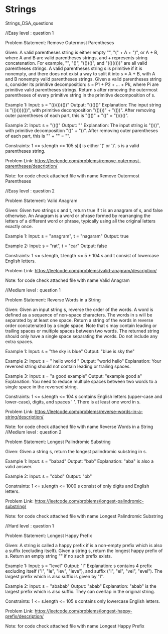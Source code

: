 # Strings
Strings_DSA_questions  
 
//Easy level : question 1 

Problem Statement: Remove Outermost Parentheses

Given:
A valid parentheses string is either empty "", "(" + A + ")", or A + B, where A and B are valid parentheses strings, and + represents string concatenation.
For example, "", "()", "(())()", and "(()(()))" are all valid parentheses strings.
A valid parentheses string s is primitive if it is nonempty, and there does not exist a way to split it into s = A + B, with A and B nonempty valid parentheses strings.
Given a valid parentheses string s, consider its primitive decomposition: s = P1 + P2 + ... + Pk, where Pi are primitive valid parentheses strings.
Return s after removing the outermost parentheses of every primitive string in the primitive decomposition of s.

Example 1:
Input: s = "(()())(())"
Output: "()()()"
Explanation: 
The input string is "(()())(())", with primitive decomposition "(()())" + "(())".
After removing outer parentheses of each part, this is "()()" + "()" = "()()()".

Example 2:
Input: s = "()()"
Output: ""
Explanation: 
The input string is "()()", with primitive decomposition "()" + "()".
After removing outer parentheses of each part, this is "" + "" = "".
 
Constraints:
1 <= s.length <= 105
s[i] is either '(' or ')'.
s is a valid parentheses string.

Problem Link: https://leetcode.com/problems/remove-outermost-parentheses/description/

Note: for code check attached file with name Remove Outermost Parentheses

//Easy level : question 2

Problem Statement: Valid Anagram

Given:
Given two strings s and t, return true if t is an anagram of s, and false otherwise.
An Anagram is a word or phrase formed by rearranging the letters of a different word or phrase, typically using all the original letters exactly once.

Example 1:
Input: s = "anagram", t = "nagaram"
Output: true

Example 2:
Input: s = "rat", t = "car"
Output: false
 
Constraints:
1 <= s.length, t.length <= 5 * 104
s and t consist of lowercase English letters.

Problem Link: https://leetcode.com/problems/valid-anagram/description/

Note: for code check attached file with name Valid Anagram

//Medium level : question 1

Problem Statement: Reverse Words in a String

Given:
Given an input string s, reverse the order of the words.
A word is defined as a sequence of non-space characters. The words in s will be separated by at least one space.
Return a string of the words in reverse order concatenated by a single space.
Note that s may contain leading or trailing spaces or multiple spaces between two words. The returned string should only have a single space separating the words. Do not include any extra spaces.

Example 1:
Input: s = "the sky is blue"
Output: "blue is sky the"

Example 2:
Input: s = "  hello world  "
Output: "world hello"
Explanation: Your reversed string should not contain leading or trailing spaces.

Example 3:
Input: s = "a good   example"
Output: "example good a"
Explanation: You need to reduce multiple spaces between two words to a single space in the reversed string.
 
Constraints:
1 <= s.length <= 104
s contains English letters (upper-case and lower-case), digits, and spaces ' '.
There is at least one word in s.

Problem Link: https://leetcode.com/problems/reverse-words-in-a-string/description/

Note: for code check attached file with name Reverse Words in a String
//Medium level : question 2

Problem Statement: Longest Palindromic Substring

Given:
Given a string s, return the longest palindromic substring in s.

Example 1:
Input: s = "babad"
Output: "bab"
Explanation: "aba" is also a valid answer.

Example 2:
Input: s = "cbbd"
Output: "bb"
 
Constraints:
1 <= s.length <= 1000
s consist of only digits and English letters.

Problem Link: https://leetcode.com/problems/longest-palindromic-substring/

Note: for code check attached file with name Longest Palindromic Substring

//Hard level : question 1

Problem Statement: Longest Happy Prefix

Given:
A string is called a happy prefix if is a non-empty prefix which is also a suffix (excluding itself).
Given a string s, return the longest happy prefix of s. Return an empty string "" if no such prefix exists.

Example 1:
Input: s = "level"
Output: "l"
Explanation: s contains 4 prefix excluding itself ("l", "le", "lev", "leve"), and suffix ("l", "el", "vel", "evel"). The largest prefix which is also suffix is given by "l".

Example 2:
Input: s = "ababab"
Output: "abab"
Explanation: "abab" is the largest prefix which is also suffix. They can overlap in the original string. 

Constraints:
1 <= s.length <= 105
s contains only lowercase English letters.

Problem Link: https://leetcode.com/problems/longest-happy-prefix/description/

Note: for code check attached file with name Longest Happy Prefix

